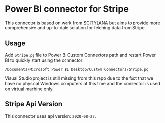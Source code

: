 # Power BI connector for Stripe

This connector is based on work from [SCITYLANA](https://github.com/mbilling/PBIConnectors) but aims to provide more comprehensive and up-to-date solution for fetching data from Stripe.

## Usage

Add `Stripe.pq` file to Power BI Custom Connectors path and restart Power BI to quickly start using the connector:

```
/Documents/Microsoft Power BI Desktop/Custom Connectors/Stripe.pq
```

Visual Studio project is still missing from this repo due to the fact that we have no physical Windows computers at this time and the connector is used on virtual machine only.

## Stripe Api Version

This connector uses api version: `2020-08-27`.
